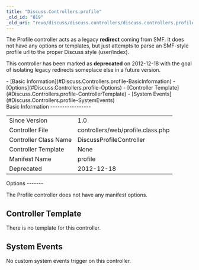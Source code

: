 ```yaml
---
title: "Discuss.Controllers.profile"
_old_id: "819"
_old_uri: "revo/discuss/discuss.controllers/discuss.controllers.profile"
---
```


The Profile controller acts as a legacy **redirect** coming from SMF. It does not have any options or templates, but just attempts to parse an SMF-style profile url to the proper Discuss style (user/index).

This controller has been marked as **deprecated** on 2012-12-18 with the goal of isolating legacy redirects someplace else in a future version.

<div>- [Basic Information](#Discuss.Controllers.profile-BasicInformation)
- [Options](#Discuss.Controllers.profile-Options)
- [Controller Template](#Discuss.Controllers.profile-ControllerTemplate)
- [System Events](#Discuss.Controllers.profile-SystemEvents)

</div>Basic Information
-----------------

<table><tbody><tr><td>Since Version</td><td>1.0</td></tr><tr><td>Controller File</td><td>controllers/web/profile.class.php</td></tr><tr><td>Controller Class Name</td><td>DiscussProfileController   
</td></tr><tr><td>Controller Template</td><td>None</td></tr><tr><td>Manifest Name</td><td>profile</td></tr><tr><td>Deprecated</td><td>2012-12-18</td></tr></tbody></table>Options
-------

The Profile controller does not have any manifest options.

Controller Template
-------------------

There is no template for this controller.

System Events
-------------

No custom system events trigger on this controller.